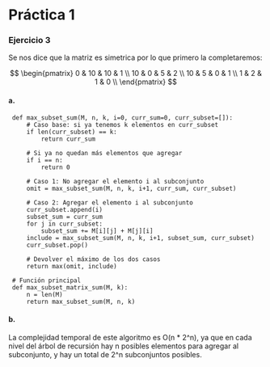 # Práctica 1

### Ejercicio 3
Se nos dice que la matriz es simetrica por lo que primero la completaremos:

$$
\begin{pmatrix}
 0 & 10 & 10 & 1 \\
 10 & 0 & 5 & 2 \\
 10 & 5 & 0 & 1 \\
 1 & 2 & 1 & 0 \\
\end{pmatrix}
$$

#### a.

     def max_subset_sum(M, n, k, i=0, curr_sum=0, curr_subset=[]):
         # Caso base: si ya tenemos k elementos en curr_subset
         if len(curr_subset) == k:
             return curr_sum
     
         # Si ya no quedan más elementos que agregar
         if i == n:
             return 0
     
         # Caso 1: No agregar el elemento i al subconjunto
         omit = max_subset_sum(M, n, k, i+1, curr_sum, curr_subset)
     
         # Caso 2: Agregar el elemento i al subconjunto
         curr_subset.append(i)
         subset_sum = curr_sum
         for j in curr_subset:
             subset_sum += M[i][j] + M[j][i]
         include = max_subset_sum(M, n, k, i+1, subset_sum, curr_subset)
         curr_subset.pop()
     
         # Devolver el máximo de los dos casos
         return max(omit, include)
 
     # Función principal
     def max_subset_matrix_sum(M, k):
         n = len(M)
         return max_subset_sum(M, n, k)
             
#### b.
La complejidad temporal de este algoritmo es O(n * 2^n), ya que en cada nivel del árbol de recursión hay n posibles elementos para agregar al subconjunto, y hay un total de 2^n subconjuntos posibles.
